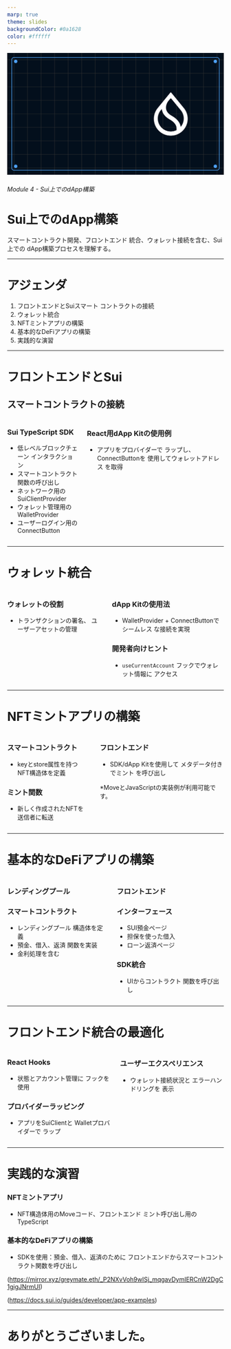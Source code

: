 ```yaml
---
marp: true
theme: slides
backgroundColor: #0a1628
color: #ffffff
---
```


![bg cover](../common/cover-bg.svg)

<!-- Title -->
###### Module 4 - Sui上でのdApp構築
# Sui上でのdApp構築
スマートコントラクト開発、フロントエンド
統合、ウォレット接続を含む、Sui上での
dApp構築プロセスを理解する。

---

# アジェンダ
1. フロントエンドとSuiスマート
   コントラクトの接続
2. ウォレット統合
3. NFTミントアプリの構築
4. 基本的なDeFiアプリの構築
5. 実践的な演習

---

# フロントエンドとSui
## スマートコントラクトの接続

<div class="columns compact-sm">

<div>

### Sui TypeScript SDK
- 低レベルブロックチェーン
  インタラクション
- スマートコントラクト
  関数の呼び出し
- ネットワーク用の
  SuiClientProvider
- ウォレット管理用の
  WalletProvider
- ユーザーログイン用の
  ConnectButton

</div>

<div>

### React用dApp Kitの使用例
- アプリをプロバイダーで
  ラップし、ConnectButtonを
  使用してウォレットアドレス
  を取得

</div>

</div>

---

# ウォレット統合
<div class="columns compact-sm">

<div>

### ウォレットの役割
- トランザクションの署名、
  ユーザーアセットの管理

</div>

<div>

### dApp Kitの使用法
- WalletProvider +
  ConnectButtonでシームレス
  な接続を実現

### 開発者向けヒント
- <code>useCurrentAccount</code>
  フックでウォレット情報に
  アクセス

</div>

</div>

---

# NFTミントアプリの構築
<div class="columns compact-sm">

<div>

### スマートコントラクト
- keyとstore属性を持つ
  NFT構造体を定義

### ミント関数
- 新しく作成されたNFTを
  送信者に転送

</div>

<div>

### フロントエンド
- SDK/dApp Kitを使用して
  メタデータ付きでミント
  を呼び出し

<p>*MoveとJavaScriptの実装例が利用可能です。</p>

</div>

</div>

---

# 基本的なDeFiアプリの構築
<div class="columns compact-sm">

<div>

### レンディングプール
### スマートコントラクト
- レンディングプール
  構造体を定義
- 預金、借入、返済
  関数を実装
- 金利処理を含む

</div>

<div>

### フロントエンド
### インターフェース
- SUI預金ページ
- 担保を使った借入
- ローン返済ページ

### SDK統合
- UIからコントラクト
  関数を呼び出し

</div>

</div>

---

# フロントエンド統合の最適化
<div class="columns compact-sm">

<div>

### React Hooks
- 状態とアカウント管理に
  フックを使用

### プロバイダーラッピング
- アプリをSuiClientと
  Walletプロバイダーで
  ラップ

</div>

<div>

### ユーザーエクスペリエンス
- ウォレット接続状況と
  エラーハンドリングを
  表示

</div>

</div>

---

# 実践的な演習
<div class="compact-sm">

### NFTミントアプリ
- NFT構造体用のMoveコード、フロントエンド
  ミント呼び出し用のTypeScript

### 基本的なDeFiアプリの構築
- SDKを使用：預金、借入、返済のために
  フロントエンドからスマートコントラクト関数を呼び出し

<p>(<a href="https://mirror.xyz/greymate.eth/_P2NXvVoh9wISj_mqgavDymIERCnW2DgC1gigJNrmUI">https://mirror.xyz/greymate.eth/_P2NXvVoh9wISj_mqgavDymIERCnW2DgC1gigJNrmUI</a>)</p>
<p>(<a href="https://docs.sui.io/guides/developer/app-examples">https://docs.sui.io/guides/developer/app-examples</a>)</p>

</div>

---

# ありがとうございました。

